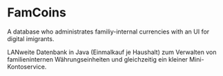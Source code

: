 # FamCoins
A database who administrates familiy-internal currencies with an UI for digital imigrants. 

LANweite Datenbank in Java (Einmalkauf je Haushalt) zum Verwalten von familieninternen Währungseinheiten und gleichzeitig ein kleiner Mini-Kontoservice. 
